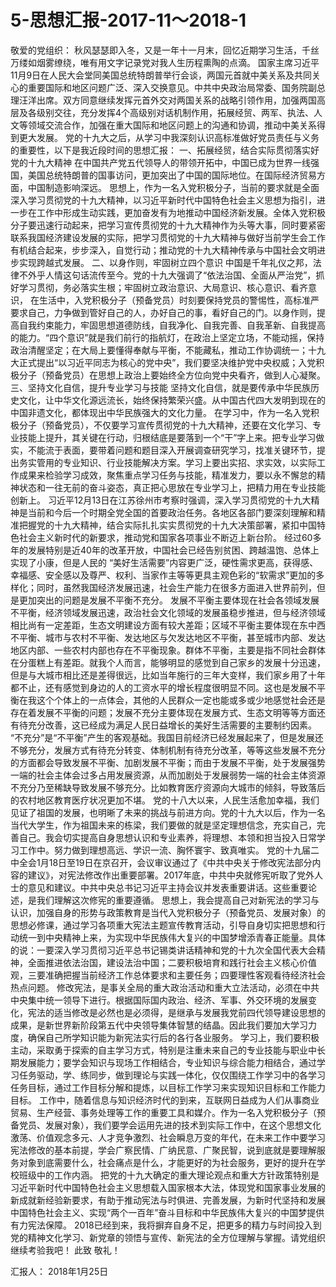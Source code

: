 # 5-思想汇报-2017-11～2018-1

敬爱的党组织：
秋风瑟瑟即入冬，又是一年十一月末，回忆近期学习生活，千丝万缕如烟雾缭绕，唯有用文字记录党对我人生历程熏陶的点滴。
国家主席习近平11月9日在人民大会堂同美国总统特朗普举行会谈，两国元首就中美关系及共同关心的重要国际和地区问题广泛、深入交换意见。中共中央政治局常委、国务院副总理汪洋出席。双方同意继续发挥元首外交对两国关系的战略引领作用，加强两国高层及各级别交往，充分发挥4个高级别对话机制作用，拓展经贸、两军、执法、人文等领域交流合作，加强在重大国际和地区问题上的沟通和协调，推动中美关系得到更大发展。
党的十九大之后，从学习中我深刻认识高标准做好党员责任与义务的重要性，以下是我近段时间的思想汇报：
一、拓展经贸，结合实际贯彻落实好党的十九大精神
在中国共产党五代领导人的带领开拓中，中国已成为世界一线强国，美国总统特朗普的国事访问，更加突出了中国的国际地位。在国际经济贸易方面，中国制造影响深远。
思想上，作为一名入党积极分子，当前的要求就是全面深入学习贯彻党的十九大精神，以习近平新时代中国特色社会主义思想为指引，进一步在工作中形成生动实践，更加奋发有为地推动中国经济新发展。全体入党积极分子要迅速行动起来，把学习宣传贯彻党的十九大精神作为头等大事，同时要紧密联系我国经济建设发展的实际，把学习贯彻党的十九大精神与做好当前学生会工作有机结合起来，步步深入，自觉行动；推动党的十九大精神传承与中国社会文明进步实现跨越式发展。
二、以身作则，牢固树立四个意识
中国是千年礼仪之邦，法律不外乎人情这句话流传至今。党的十九大强调了“依法治国、全面从严治党”，抓好学习贯彻，务必落实生根；牢固树立政治意识、大局意识、核心意识、看齐意识，
在生活中，入党积极分子（预备党员）时刻要保持党员的警惕性，高标准严要求自己，力争做到管好自己的人，办好自己的事，看好自己的门。以身作则，提高自我约束能力，牢固思想道德防线，自我净化、自我完善、自我革新、自我提高的能力。“四个意识”就是我们前行的指航灯，在政治上坚定立场，不能动摇，保持政治清醒坚定；在大局上要懂得奉献与平衡，不能藏私，推动工作协调统一；十九大正式提出“以习近平同志为核心的党中央”，我们要坚决维护党中央权威；入党积极分子（预备党员）在思想上政治上要始终全方位向党中央看齐，做到人心凝聚。
三、坚持文化自信，提升专业学习与技能
坚持文化自信，就是要传承中华民族历史文化，让中华文化源远流长，始终保持繁荣兴盛。从中国古代四大发明到现在的中国非遗文化，都体现出中华民族强大的文化力量。
在学习中，作为一名入党积极分子（预备党员），不仅要学习宣传贯彻党的十九大精神，还要在文化学习、专业技能上提升，其关键在行动，归根结底是要落到一个“干”字上来。把专业学习做实，不能流于表面，要带着问题和题目深入开展调查研究学习，找准关键环节，提出务实管用的专业知识、行业技能解决方案。学习上要出实招、求实效，以实际工作成果来检验学习成效，聚焦重点学习任务与技能，精准发力，要以永不懈怠的精神状态和一往无前的奋斗姿态，真正把心思放在专业学习上，把精力用在专业技能创新上。
习近平12月13日在江苏徐州市考察时强调，深入学习贯彻党的十九大精神是当前和今后一个时期全党全国的首要政治任务。各地区各部门要深刻理解和精准把握党的十九大精神，结合实际扎扎实实贯彻党的十九大决策部署，紧扣中国特色社会主义新时代的新要求，推动党和国家各项事业不断迈上新台阶。
经过60多年的发展特别是近40年的改革开放，中国社会已经告别贫困、跨越温饱、总体上实现了小康，但是人民的 “美好生活需要”内容更广泛，硬性需求更高，获得感、幸福感、安全感以及尊严、权利、当家作主等等更具主观色彩的“软需求”更加的多样化；同时，虽然我国经济发展迅速，社会生产能力在很多方面进入世界前列，但是更加突出的问题是发展不平衡不充分。
发展不平衡主要体现在社会各领域发展不平衡，经济领域发展迅速，政治社会文化领域的发展虽稳步推进，但与经济领域相比尚有一定差距，生态文明建设方面有较大差距；区域不平衡主要体现在东中西不平衡、城市与农村不平衡、发达地区与欠发达地区不平衡，甚至城市内部、发达地区内部、一些农村内部也存在不平衡现象。群体不平衡，主要是指不同社会群体在分蛋糕上有差距。就我个人而言，能够明显的感觉到自己家乡的发展十分迅速，但是与大城市相比还是差得很远，比如当年施行的三年大变样，我们家乡用了十年都不止，还有感觉到身边的人的工资水平的增长程度很明显不同。这也是发展不平衡在我这个个体上的一点体会，其他的人民群众一定也能或多或少地感觉社会还是存在着发展不平衡的问题；发展不充分主要体现在发展方式、生态文明等等方面还有待充分改善，这已经成为满足人民日益增长的美好生活需要的主要制约因素。
“不充分”是“不平衡”产生的客观基础。我国目前经济已经发展起来了，但是发展还不够充分，发展方式有待充分转变、体制机制有待充分改革，等等这些发展不充分的方面都会导致发展不平衡、加剧发展不平衡；而由于发展不平衡，处于发展强势一端的社会主体会过多占用发展资源，从而加剧处于发展弱势一端的社会主体资源不充分乃至稀缺导致发展不够充分。比如教育医疗资源向大城市的倾斜，导致落后的农村地区教育医疗状况更加不堪。
党的十八大以来，人民生活愈加幸福，我们见证了祖国的发展，也明晰了未来的挑战与前进方向。党的十九大以后，作为一名当代大学生，作为祖国未来的栋梁，我们要做的就是坚定理想信念，充实自己，完善自己。我会切实提高自身思想认识和专业素养，将理想、本领和担当投入日常学习工作中。努力做到理想高远、学识一流、胸怀寰宇、致真唯实。
党的十九届二中全会1月18日至19日在京召开，会议审议通过了《中共中央关于修改宪法部分内容的建议》，对宪法修改作出重要部署。2017年底，中共中央就修宪听取了党外人士的意见和建议。中共中央总书记习近平主持会议并发表重要讲话。这些重要论述，是我们理解这次修宪的重要遵循。
思想上，我会提高自己对新宪法的学习与认识，加强自身的形势与政策教育是当代入党积极分子（预备党员、发展对象）的思想必修课，通过学习各项重大宪法主题宣传教育活动，引导自身切实把思想和行动统一到中央精神上来，为实现中华民族伟大复兴的中国梦增添青春正能量。具体的说：一要深入学习贯彻习近平总书记锡类讲话精神和党的十九次全国代表大会精神，全面推进依法治国，建设法治中国；二要积极培育和践行社会主义核心价值观，三要准确把握当前经济工作总体要求和主要任务；四要理性客观看待经济社会热点问题。
修改宪法，是事关全局的重大政治活动和重大立法活动，必须在中共中央集中统一领导下进行。根据国际国内政治、经济、军事、外交环境的发展变化，宪法的适当修改是必然也是必须得，是继承与发展我党前四代领导建设思想的成果，是新世界新阶段第五代中央领导集体智慧的结晶。因此我们要加大学习力度，确保自己所学知识能为新宪法实行后的各行各业服务。
学习上，我们要积极主动，采取勇于探索的自主学习方式，特别是注重未来自己的专业技能与职业中长期发展能力；要学会知识与现场工作相结合，专业知识与综合能力相结合，通过学习任务驱动，学、练同步，做到理论与实践一体化，仅仅围绕工作学习中的各学习任务目标，通过工作目标分解和提炼，以目标工作学习来实现知识目标和工作能力目标。
工作中，随着信息与知识经济时代的到来，互联网日益成为人们从事商业贸易、生产经营、事务处理等工作的重要工具和媒介。作为一名入党积极分子（预备党员、发展对象），我们要学会运用先进的技术到实际工作中，在这个思想文化激荡、价值观念多元、人才竞争激烈、社会瞬息万变的年代，在未来工作中要学习宪法修改的基本前提，学会广察民情、广纳民意、广聚民智，说到底就是要理解服务对象到底需要什么，社会痛点是什么，才能更好的为社会服务，更好的提升在学校班级中的工作内涵。
把党的十九大确定的重大理论观点和重大方针政策特别是习近平新时代中国特色社会主义思想载入国家根本大法，体现党和国家事业发展的新成就新经验新要求，有助于推动宪法与时俱进、完善发展，为新时代坚持和发展中国特色社会主义、实现“两个一百年”奋斗目标和中华民族伟大复兴的中国梦提供有力宪法保障。
2018已经到来，我将摒弃自身不足，把更多的精力与时间投入到党的精神文化学习、新党章的领悟与宣传、新宪法的全方位理解与掌握。请党组织继续考验我吧！
此致
敬礼！

汇报人：
2018年1月25日
